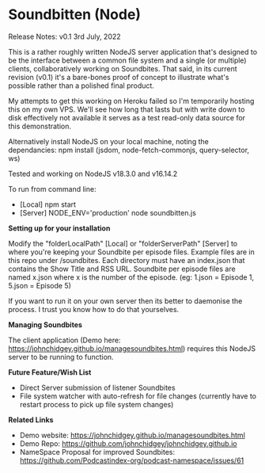 # Soundbitten (Node)

Release Notes: v0.1 3rd July, 2022

This is a rather roughly written NodeJS server application that's designed to be the interface between a common file system and a single (or multiple) clients, collaboratively working on Soundbites. That said, in its current revision (v0.1) it's a bare-bones proof of concept to illustrate what's possible rather than a polished final product.

My attempts to get this working on Heroku failed so I'm temporarily hosting this on my own VPS. We'll see how long that lasts but with write down to disk effectively not available it serves as a test read-only data source for this demonstration.

Alternatively install NodeJS on your local machine, noting the dependancies: npm install
(jsdom, node-fetch-commonjs, query-selector, ws)

Tested and working on NodeJS v18.3.0 and v16.14.2

To run from command line:

- [Local] npm start
- [Server] NODE_ENV='production' node soundbitten.js

**Setting up for your installation**

Modify the "folderLocalPath" [Local] or "folderServerPath" [Server] to where you're keeping your Soundbite per episode files. Example files are in this repo under /soundbites. Each directory must have an index.json that contains the Show Title and RSS URL. Soundbite per episode files are named x.json where x is the number of the episode. (eg: 1.json = Episode 1, 5.json = Episode 5)

If you want to run it on your own server then its better to daemonise the process. I trust you know how to do that yourselves.

**Managing Soundbites**

The client application (Demo here: https://johnchidgey.github.io/managesoundbites.html) requires this NodeJS server to be running to function.

**Future Feature/Wish List**

- Direct Server submission of listener Soundbites
- File system watcher with auto-refresh for file changes (currently have to restart process to pick up file system changes)

**Related Links**

- Demo website: https://johnchidgey.github.io/managesoundbites.html
- Demo Repo: https://github.com/johnchidgey/johnchidgey.github.io
- NameSpace Proposal for improved Soundbites: https://github.com/Podcastindex-org/podcast-namespace/issues/61
